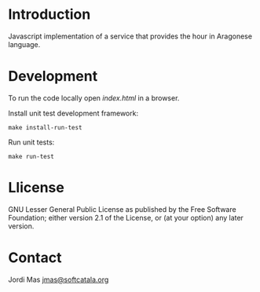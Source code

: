 # Introduction

Javascript implementation of a service that provides the hour in Aragonese language.

# Development

To run the code locally open _index.html_ in a browser.

Install unit test development framework:

```shell
make install-run-test
```

Run unit tests:

```shell
make run-test
```

# Llicense

GNU Lesser General Public License as published by the Free Software Foundation; either
version 2.1 of the License, or (at your option) any later version.

# Contact

Jordi Mas <jmas@softcatala.org>

